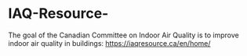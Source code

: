 # IAQ-Resource-
The goal of the Canadian Committee on Indoor Air Quality is to improve indoor air quality in buildings:  https://iaqresource.ca/en/home/
